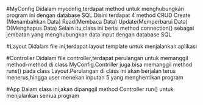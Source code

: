 #MyConfig
Didalam myconfig,terdapat method untuk menghubungkan program ini dengan database SQL.Disini terdapat 4 method CRUD
Create (Menambahkan Data)
Read(Membaca Data)
Update(Memperbarui Data)
D(Menghapus Data)
Selain itu,class ini berisi method connection() sebagai jembatan yang menghubungkan data input dengan database SQL

#Layout
Didalam file ini,terdapat layout template untuk menjalankan aplikasi 

#Controller
Didalam file controller,terdapat perulangan untuk memanggil method-method di class MyConfig.Contriller juga bisa memanggil method runs() pada class Layout.Perulangan di class ini akan berjalan terus menerus,hingga user menekan inputan 5 yang menghentikan program

#App
Dalam class ini,akan dipanggil method Controller run() untuk menjalankan semua program
